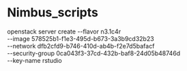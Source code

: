 # Nimbus_scripts

openstack server create --flavor n3.1c4r \
   --image 578525b1-f1e3-495d-b673-3a3b9cd32b23 \
   --network dfb2cfd9-b746-410d-ab4b-f2e7d5bafacf \
   --security-group 0ca043f3-37cd-432b-baf8-24d05b48746d \
   --key-name rstudio
